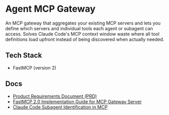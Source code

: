 # Agent MCP Gateway

An MCP gateway that aggregates your existing MCP servers and lets you define which servers and individual tools each agent or subagent can access. Solves Claude Code's MCP context window waste where all tool definitions load upfront instead of being discovered when actually needed.

## Tech Stack
- FastMCP (version 2)

## Docs

- [Product Requirements Document (PRD)](/docs/specs/PRD.md)
- [FastMCP 2.0 Implementation Guide for MCP Gateway Server](/docs/fastmcp-implementation-guide.md)
- [Claude Code Subagent Identification in MCP](/docs/claude-code-subagent-mcp-limitations.md)